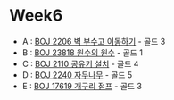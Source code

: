 # Week6

- A : [BOJ 2206 벽 부수고 이동하기](https://www.acmicpc.net/problem/2206) - 골드 3
- B : [BOJ 23818 원수의 원수](https://www.acmicpc.net/problem/23818) - 골드 1
- C : [BOJ 2110 공유기 설치](https://www.acmicpc.net/problem/2110) - 골드 4
- D : [BOJ 2240 자두나무](https://www.acmicpc.net/problem/2240) - 골드 5
- E : [BOJ 17619 개구리 점프](https://www.acmicpc.net/problem/17619) - 골드 3
